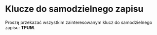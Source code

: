 # Klucze do samodzielnego zapisu

Proszę przekazać wszystkim zainteresowanym klucz do samodzielnego zapisu: **TPUM**.

